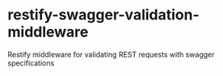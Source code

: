 # restify-swagger-validation-middleware
Restify middleware for validating REST requests with swagger specifications
